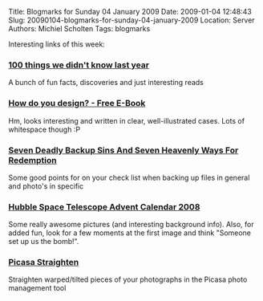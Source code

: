 Title: Blogmarks for Sunday 04 January 2009
Date: 2009-01-04 12:48:43
Slug: 20090104-blogmarks-for-sunday-04-january-2009
Location: Server
Authors: Michiel Scholten
Tags: blogmarks

<p>Interesting links of this week:</p>
<h3><a href="http://www.bbc.co.uk/blogs/magazinemonitor/2009/01/100_things_we_didnt_know_last.shtml">100 things we didn't know last year</a></h3>
<p>A bunch of fun facts, discoveries and just interesting reads</p>
<h3><a href="http://www.jurecuhalev.com/blog/2008/12/18/how-do-you-design-free-e-book/">How do you design? - Free E-Book</a></h3>
<p>Hm, looks interesting and written in clear, well-illustrated cases. Lots of whitespace though :P</p>
<h3><a href="http://www.diyphotography.net/seven-deadly-backup-sins-and-seven-heavenly-ways-for-redemption">Seven Deadly Backup Sins And Seven Heavenly Ways For Redemption</a></h3>
<p>Some good points for on your check list when backing up files in general and photo's in specific</p>
<h3><a href="http://www.boston.com/bigpicture/2008/12/hubble_space_telescope_advent.html?status=complete">Hubble Space Telescope Advent Calendar 2008</a></h3>
<p>Some really awesome pictures (and interesting background info). Also, for added fun, look for a few moments at the first image and think "Someone set up us the bomb!".</p>
<h3><a href="http://techtheman.blogspot.com/2006/10/picasa-straighten-focal-bw.html">Picasa Straighten </a></h3>
<p>Straighten warped/tilted pieces of your photographs in the Picasa photo management tool</p>
